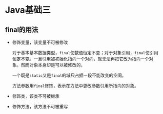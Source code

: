 # Java基础三

## final的用法

* 修饰变量，该变量不可被修改

  对于基本基本数据类型，`final`使数值恒定不变；对于对象引用，`final`使引用恒定不变。一旦引用被初始化指向一个对向，就无法再把它改为指向一个对象。然而对象本身却是可以被修改的，

  一个既是`static`又是`final`的域只占据一段不能改变的空间。

  方法参数用`final`修饰，表示在方法中更改参数引用所指向的对象。

* 修饰类，该类不可被继承

* 修饰方法，该方法不可被重写
